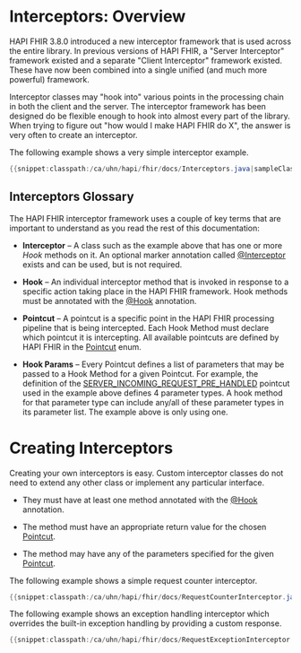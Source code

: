 # Interceptors: Overview

HAPI FHIR 3.8.0 introduced a new interceptor framework that is used across the entire library. In previous versions of HAPI FHIR, a "Server Interceptor" framework existed and a separate "Client Interceptor" framework existed. These have now been combined into a single unified (and much more powerful) framework.

Interceptor classes may "hook into" various points in the processing chain in both the client and the server. The interceptor framework has been designed do be flexible enough to hook into almost every part of the library. When trying to figure out "how would I make HAPI FHIR do X", the answer is very often to create an interceptor.

The following example shows a very simple interceptor example. 

```java
{{snippet:classpath:/ca/uhn/hapi/fhir/docs/Interceptors.java|sampleClass}}
```

## Interceptors Glossary

The HAPI FHIR interceptor framework uses a couple of key terms that are important to understand as you read the rest of this documentation:

* **Interceptor** &ndash; A class such as the example above that has one or more *Hook* methods on it. An optional marker annotation called [@Interceptor](/apidocs/hapi-fhir-base/ca/uhn/fhir/interceptor/api/Interceptor.html) exists and can be used, but is not required.

* **Hook** &ndash; An individual interceptor method that is invoked in response to a specific action taking place in the HAPI FHIR framework. Hook methods must be annotated with the [@Hook](/apidocs/hapi-fhir-base/ca/uhn/fhir/interceptor/api/Hook.html) annotation.

* **Pointcut** &ndash; A pointcut is a specific point in the HAPI FHIR processing pipeline that is being intercepted. Each Hook Method must declare which pointcut it is intercepting. All available pointcuts are defined by HAPI FHIR in the [Pointcut](/apidocs/hapi-fhir-base/ca/uhn/fhir/interceptor/api/Pointcut.html) enum.

* **Hook Params** &ndash; Every Pointcut defines a list of parameters that may be passed to a Hook Method for a given Pointcut. For example, the definition of the [SERVER_INCOMING_REQUEST_PRE_HANDLED](/apidocs/hapi-fhir-base/ca/uhn/fhir/interceptor/api/Pointcut.html#SERVER_INCOMING_REQUEST_PRE_HANDLED) pointcut used in the example above defines 4 parameter types. A hook method for that parameter type can include any/all of these parameter types in its parameter list. The example above is only using one.

# Creating Interceptors

Creating your own interceptors is easy. Custom interceptor classes do not need to extend any other class or implement any particular interface. 

* They must have at least one method annotated with the [@Hook](/apidocs/hapi-fhir-base/ca/uhn/fhir/interceptor/api/Pointcut.html) annotation.

* The method must have an appropriate return value for the chosen [Pointcut](/apidocs/hapi-fhir-base/ca/uhn/fhir/interceptor/api/Pointcut.html).

* The method may have any of the parameters specified for the given [Pointcut](/apidocs/hapi-fhir-base/ca/uhn/fhir/interceptor/api/Pointcut.html). 

The following example shows a simple request counter interceptor.

```java
{{snippet:classpath:/ca/uhn/hapi/fhir/docs/RequestCounterInterceptor.java|interceptor}}
```

The following example shows an exception handling interceptor which overrides the built-in exception handling by providing a custom response.

```java
{{snippet:classpath:/ca/uhn/hapi/fhir/docs/RequestExceptionInterceptor.java|interceptor}}
```

